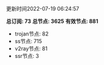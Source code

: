 更新时间2022-07-19 06:24:57

**总订阅: 73**
**总节点: 3625**
**有效节点: 881**
- trojan节点: 82
- ss节点: 715
- v2ray节点: 81
- ssr节点: 3

